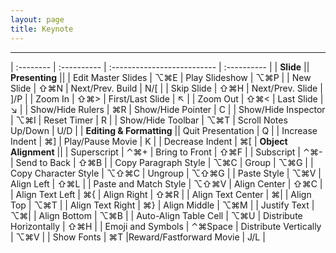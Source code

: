 ```yaml
---
layout: page
title: Keynote
---
```


---

| :--------           | :---------- | :-------------------------- | :---------- |
| **Slide** || **Presenting** ||
| Edit Master Slides  | ⌥⌘E         | Play Slideshow              | ⌥⌘P         |
| New Slide           | ⇧⌘N         | Next/Prev. Build            | N/[         |
| Skip Slide          | ⇧⌘H         | Next/Prev. Slide            | ]/P         |
| Zoom In             | ⇧⌘>         | First/Last Slide            | ↖           |
| Zoom Out            | ⇧⌘<         | Last Slide                  | ↘           |
| Show/Hide Rulers    | ⌘R          | Show/Hide Pointer           | C           |
| Show/Hide Inspector | ⌥⌘I         | Reset Timer                 | R           |
| Show/Hide Toolbar   | ⌥⌘T         | Scroll Notes Up/Down        | U/D         |
| **Editing & Formatting**                               || Quit Presentation           | Q           |
| Increase Indent       | ⌘]  | Play/Pause Movie            | K           |
| Decrease Indent       | ⌘[         | **Object Alignment** ||
| Superscript           | ⌃⌘+         | Bring to Front          | ⇧⌘F       |
| Subscript             | ⌃⌘&#45;     | Send to Back            | ⇧⌘B       |
| Copy Paragraph Style  | ⌥⌘C         | Group                   | ⌥⌘G       |
| Copy Character Style  | ⌥⇧⌘C        | Ungroup                 | ⌥⇧⌘G      |
| Paste Style           | ⌥⌘V         | Align Left              | ⇧⌘L       |
| Paste and Match Style | ⌥⇧⌘V        | Align Center            | ⇧⌘C       |
| Align Text Left       | ⌘{          | Align Right             | ⇧⌘R       |
| Align Text Center     | ⌘&#124;     | Align Top               | ⌥⌘T       |
| Align Text Right      | ⌘}          | Align Middle            | ⌥⌘M       |
| Justify Text          | ⌥⌘&#124;    | Align Bottom            | ⌥⌘B       |
| Auto-Align Table Cell | ⌥⌘U         | Distribute Horizontally | ⇧⌘H       |
| Emoji and Symbols     | ⌃⌘Space     | Distribute Vertically   | ⌥⌘V       |
| Show Fonts | ⌘T |Reward/Fastforward Movie    | J/L         |
